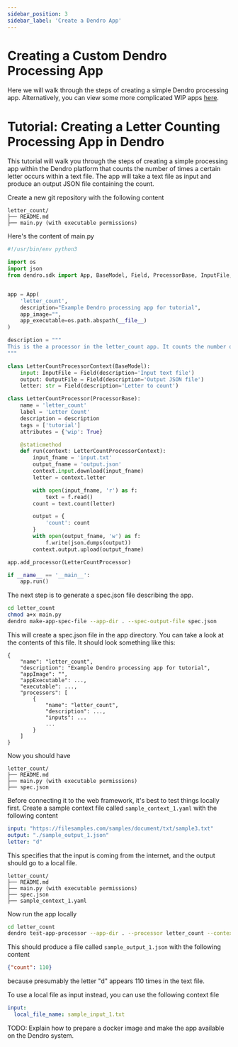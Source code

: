 ```yaml
---
sidebar_position: 3
sidebar_label: 'Create a Dendro App'
---
```


# Creating a Custom Dendro Processing App

Here we will walk through the steps of creating a simple Dendro processing app. Alternatively, you can view some more complicated WIP apps [here](https://github.com/scratchrealm/pc-spike-sorting).


# Tutorial: Creating a Letter Counting Processing App in Dendro

This tutorial will walk you through the steps of creating a simple processing app within the Dendro platform that counts the number of times a certain letter occurs within a text file. The app will take a text file as input and produce an output JSON file containing the count.

Create a new git repository with the following content

```text
letter_count/
├── README.md
├── main.py (with executable permissions)
```

Here's the content of main.py

```python
#!/usr/bin/env python3

import os
import json
from dendro.sdk import App, BaseModel, Field, ProcessorBase, InputFile, OutputFile


app = App(
    'letter_count',
    description="Example Dendro processing app for tutorial",
    app_image="",
    app_executable=os.path.abspath(__file__)
)

description = """
This is the a processor in the letter_count app. It counts the number of times a particular letter appears in a text file and produces a JSON file with the result.
"""

class LetterCountProcessorContext(BaseModel):
    input: InputFile = Field(description='Input text file')
    output: OutputFile = Field(description='Output JSON file')
    letter: str = Field(description='Letter to count')

class LetterCountProcessor(ProcessorBase):
    name = 'letter_count'
    label = 'Letter Count'
    description = description
    tags = ['tutorial']
    attributes = {'wip': True}

    @staticmethod
    def run(context: LetterCountProcessorContext):
        input_fname = 'input.txt'
        output_fname = 'output.json'
        context.input.download(input_fname)
        letter = context.letter

        with open(input_fname, 'r') as f:
            text = f.read()
        count = text.count(letter)

        output = {
            'count': count
        }
        with open(output_fname, 'w') as f:
            f.write(json.dumps(output))
        context.output.upload(output_fname)

app.add_processor(LetterCountProcessor)

if __name__ == '__main__':
    app.run()
```

The next step is to generate a spec.json file describing the app.

```bash
cd letter_count
chmod a+x main.py
dendro make-app-spec-file --app-dir . --spec-output-file spec.json
```

This will create a spec.json file in the app directory. You can take a look at the contents of this file. It should look something like this:

```text
{
    "name": "letter_count",
    "description": "Example Dendro processing app for tutorial",
    "appImage": "",
    "appExecutable": ...,
    "executable": ...,
    "processors": [
        {
            "name": "letter_count",
            "description": ...,
            "inputs": ...
            ...
        }
    ]
}
```

Now you should have

```text
letter_count/
├── README.md
├── main.py (with executable permissions)
├── spec.json
```

Before connecting it to the web framework, it's best to test things locally first. Create a sample context file called `sample_context_1.yaml` with the following content

```yaml
input: "https://filesamples.com/samples/document/txt/sample3.txt"
output: "./sample_output_1.json"
letter: "d"
```

This specifies that the input is coming from the internet, and the output should go to a local file.

```text
letter_count/
├── README.md
├── main.py (with executable permissions)
├── spec.json
├── sample_context_1.yaml
```

Now run the app locally

```bash
cd letter_count
dendro test-app-processor --app-dir . --processor letter_count --context sample_context.yaml
```

This should produce a file called `sample_output_1.json` with the following content

```json
{"count": 110}
```

because presumably the letter "d" appears 110 times in the text file.

To use a local file as input instead, you can use the following context file

```yaml
input:
  local_file_name: sample_input_1.txt
```

TODO: Explain how to prepare a docker image and make the app available on the Dendro system.
